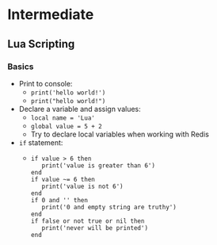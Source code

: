 # Intermediate

## Lua Scripting
### Basics
- Print to console: 
  - `print('hello world!')`
  - `print("hello world!")`
- Declare a variable and assign values: 
  - `local name = 'Lua'`
  - `global value = 5 + 2`
  - Try to declare local variables when working with Redis
- `if` statement:
  - ```
    if value > 6 then
       print('value is greater than 6')
    end
    if value ~= 6 then
       print('value is not 6')
    end
    if 0 and '' then
       print('0 and empty string are truthy')
    end
    if false or not true or nil then
       print('never will be printed')
    end
    ```
